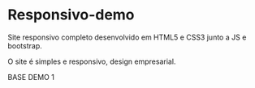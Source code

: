 # Responsivo-demo

Site responsivo completo desenvolvido em HTML5 e CSS3 junto a JS e bootstrap.

O site é simples e responsivo, design empresarial.

BASE DEMO 1

